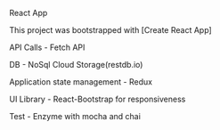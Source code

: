 React App

This project was bootstrapped with [Create React App]

API Calls - Fetch API

DB - NoSql Cloud Storage(restdb.io)

Application state management - Redux

UI Library - React-Bootstrap for responsiveness

Test - Enzyme with mocha and chai